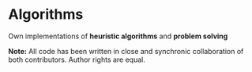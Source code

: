 # Algorithms
Own implementations of **heuristic algorithms** and **problem solving**  
  
**Note:** All code has been written in close and synchronic collaboration of both contributors. Author rights are equal.

